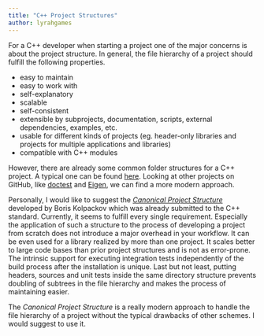 ```yaml
---
title: "C++ Project Structures"
author: lyrahgames
---
```


For a C++ developer when starting a project one of the major concerns is about the project structure. In general, the file hierarchy of a project should fulfill the following properties.
- easy to maintain
- easy to work with
- self-explanatory
- scalable
- self-consistent
- extensible by subprojects, documentation, scripts, external dependencies, examples, etc.
- usable for different kinds of projects (eg. header-only libraries and projects for multiple applications and libraries)
- compatible with C++ modules

However, there are already some common folder structures for a C++ project. A typical one can be found [here](https://cliutils.gitlab.io/modern-cmake/chapters/basics/structure.html). Looking at other projects on GitHub, like [doctest](https://github.com/onqtam/doctest) and [Eigen](https://github.com/eigenteam/eigen-git-mirror), we can find a more modern approach. 
 
Personally, I would like to suggest the [*Canonical Project Structure*](http://www.open-std.org/jtc1/sc22/wg21/docs/papers/2018/p1204r0.html) developed by Boris Kolpackov which was already submitted to the C++ standard. Currently, it seems to fulfill every single requirement. Especially the application of such a structure to the process of developing a project from scratch does not introduce a major overhead in your workflow. It can be even used for a library realized by more than one project. It scales better to large code bases than prior project structures and is not as error-prone. The intrinsic support for executing integration tests independently of the build process after the installation is unique. Last but not least, putting headers, sources and unit tests inside the same directory structure prevents doubling of subtrees in the file hierarchy and makes the process of maintaining easier.

The *Canonical Project Structure* is a really modern approach to handle the file hierarchy of a project without the typical drawbacks of other schemes. I would suggest to use it.
